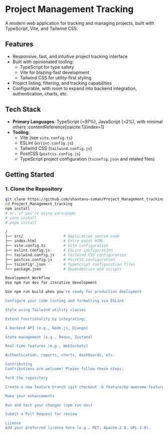 # Project Management Tracking

A modern web application for tracking and managing projects, built with TypeScript, Vite, and Tailwind CSS.

##  Features

- Responsive, fast, and intuitive project tracking interface  
- Built with opinionated tooling:
  - TypeScript for type safety
  - Vite for blazing-fast development
  - Tailwind CSS for utility-first styling
- Project listing, filtering, and tracking capabilities  
- Configurable, with room to expand into backend integration, authentication, charts, etc.

##  Tech Stack

- **Primary Languages**: TypeScript (~97%), JavaScript (~2%), with minimal others :contentReference[oaicite:1]{index=1}  
- **Tooling**:
  - Vite (see `vite.config.ts`)
  - ESLint (`eslint.config.js`)
  - Tailwind CSS (`tailwind.config.js`)
  - PostCSS (`postcss.config.js`)
  - TypeScript project configuration (`tsconfig.json` and related files)

##  Getting Started

### 1. Clone the Repository

```bash
git clone https://github.com/shantanu-suman/Project_Management_tracking.git
cd Project_Management_tracking
npm install
# or, if you're using yarn/pnpm:
# yarn install
# pnpm install

/
├── src/                  # Application source code
├── index.html            # Entry point HTML
├── vite.config.ts        # Vite configuration
├── eslint.config.js      # ESLint configuration
├── tailwind.config.js    # Tailwind CSS configuration
├── postcss.config.js     # PostCSS configuration
├── tsconfig*.json        # TypeScript configuration files
└── package.json          # Dependencies and scripts

Development Workflow
Use npm run dev for iterative development

Use npm run build when you're ready for production deployment

Configure your code linting and formatting via ESLint

Style using Tailwind utility classes

Extend functionality by integrating:

A backend API (e.g., Node.js, Django)

State management (e.g., Redux, Zustand)

Real-time features (e.g., WebSockets)

Authentication, reports, charts, dashboards, etc.

Contributing
Contributions are welcome! Please follow these steps:

Fork the repository

Create a new feature branch (git checkout -b feature/my-awesome-feature)

Make your enhancements

Run and test your changes (npm run dev)

Submit a Pull Request for review

License
Add your preferred license here (e.g., MIT, Apache-2.0, GPL-3.0).
